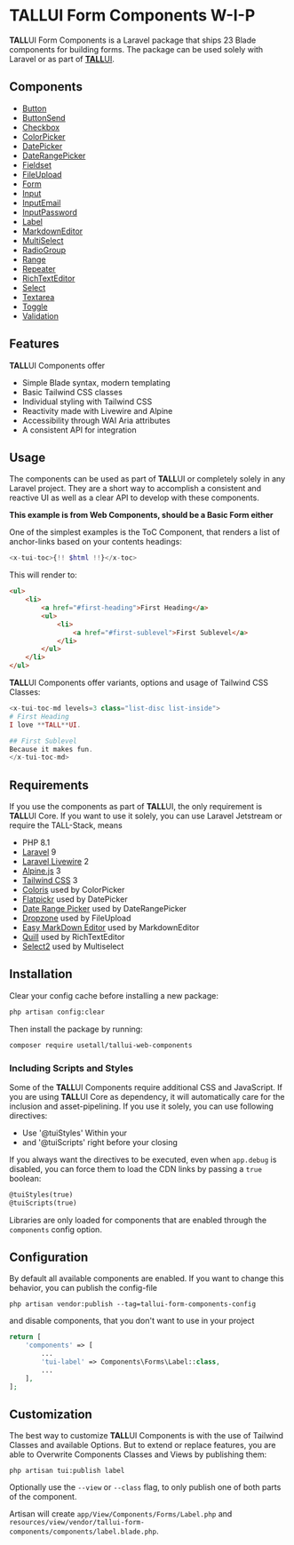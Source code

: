 # TALLUI Form Components W-I-P

**TALL**UI Form Components is a Laravel package that ships 23 Blade components for building forms. The package can be used solely with Laravel or as part of [**TALL**UI](https://tallui.io).

## Components

- [Button](components/Button.md)
- [ButtonSend](components/ButtonSend.md)
- [Checkbox](components/Checkbox.md)
- [ColorPicker](components/ColorPicker.md)
- [DatePicker](components/DatePicker.md)
- [DateRangePicker](components/DateRangePicker.md)
- [Fieldset](components/Fieldset.md)
- [FileUpload](components/FileUpload.md)
- [Form](components/Form.md)
- [Input](components/Input.md)
- [InputEmail](components/InputEmail.md)
- [InputPassword](components/InputPassword.md)
- [Label](components/Label.md)
- [MarkdownEditor](components/MarkDownEditor.md)
- [MultiSelect](components/MultiSelect.md)
- [RadioGroup](components/RadioGroup.md)
- [Range](components/Range.md)
- [Repeater](components/Repeater.md)
- [RichTextEditor](components/RichTextEditor.md)
- [Select](components/Select.md)
- [Textarea](components/Textarea.md)
- [Toggle](components/Toggle.md)
- [Validation](components/Validation.md)

## Features

**TALL**UI Components offer 

- Simple Blade syntax, modern templating
- Basic Tailwind CSS classes
- Individual styling with Tailwind CSS
- Reactivity made with Livewire and Alpine
- Accessibility through WAI Aria attributes
- A consistent API for integration 

## Usage

The components can be used as part of **TALL**UI or completely solely in any Laravel project. They are a short way to accomplish a consistent and reactive UI as well as a clear API to develop with these components.

**This example is from Web Components, should be a Basic Form either**

One of the simplest examples is the ToC Component, that renders a list of anchor-links based on your contents headings:

```php
<x-tui-toc>{!! $html !!}</x-toc>
```

This will render to:

```html
<ul>
    <li>
    	<a href="#first-heading">First Heading</a>
        <ul>
            <li>
	            <a href="#first-sublevel">First Sublevel</a>
            </li>
        </ul>
    </li>
</ul>
```

**TALL**UI Components offer variants, options and usage of Tailwind CSS Classes:

```php
<x-tui-toc-md levels=3 class="list-disc list-inside">
# First Heading
I love **TALL**UI.

## First Sublevel
Because it makes fun.
</x-tui-toc-md>
```

## Requirements

If you use the components as part of **TALL**UI, the only requirement is **TALL**UI Core. If you want to use it solely, you can use Laravel Jetstream or require the TALL-Stack, means

- PHP 8.1
- [Laravel](https://laravel.com/) 9
- [Laravel Livewire](https://laravel-livewire.com/) 2
- [Alpine.js](https://alpinejs.dev/) 3
- [Tailwind CSS](https://tailwindcss.com/) 3
- [Coloris](https://coloris.js.org/) used by ColorPicker 
- [Flatpickr](https://flatpickr.js.org/) used by DatePicker 
- [Date Range Picker](https://www.daterangepicker.com/) used by DateRangePicker 
- [Dropzone](https://www.dropzone.dev/) used by FileUpload 
- [Easy MarkDown Editor](https://easy-markdown-editor.tk/) used by MarkdownEditor 
- [Quill](https://quilljs.com/) used by RichTextEditor 
- [Select2](https://select2.org/) used by Multiselect 

## Installation

Clear your config cache before installing a new package:

```bash
php artisan config:clear
```

Then install the package by running:

```bash
composer require usetall/tallui-web-components
```

### Including Scripts and Styles

Some of the **TALL**UI Components require additional CSS and JavaScript. If you are using **TALL**UI Core as dependency, it will automatically care for the inclusion and asset-pipelining. If you use it solely, you can use following directives:

- Use '@tuiStyles' Within your <head>
- and '@tuiScripts' right before your closing </body>

If you always want the directives to be executed, even when `app.debug` is disabled, you can force them to load the CDN links by passing a `true` boolean:

```html
@tuiStyles(true)
@tuiScripts(true)
```

Libraries are only loaded for components that are enabled through the `components` config option.

## Configuration

By default all available components are enabled. If you want to change this behavior, you can publish the config-file

```shell
php artisan vendor:publish --tag=tallui-form-components-config
```

and disable components, that you don't want to use in your project

```php
return [
    'components' => [
        ...
        'tui-label' => Components\Forms\Label::class,
        ...
    ],
];
```

## Customization

The best way to customize **TALL**UI Components is with the use of Tailwind Classes and available Options. But to extend or replace features, you are able to Overwrite Components Classes and Views by publishing them:

```shell
php artisan tui:publish label
```

Optionally use the  `--view` or `--class` flag, to only publish one of both parts of the component.

Artisan will create `app/View/Components/Forms/Label.php` and  `resources/view/vendor/tallui-form-components/components/label.blade.php`.